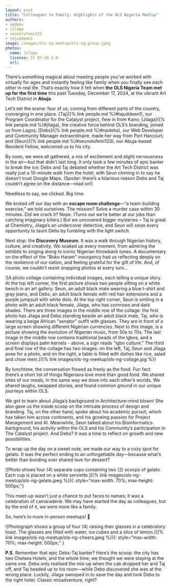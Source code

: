 ```yaml
---
layout: post
title: "Colleagues to Family: Highlights of the OLS Nigeria Meetup"
authors:
- npdebs
- jilaga
- seunolufemi123
- tajuddeen1
image: /images/ols-ng-meetup/ols-ng-group.jpeg
photos:
  name: Jilaga
  license: CC BY-SA 4.0
  url: 
---
```


There’s something magical about meeting people you’ve worked with virtually for ages and instantly feeling like family when you finally see each other in real life. That’s exactly how it felt when **the OLS Nigeria Team met up for the first time** this past Tuesday, December 17, 2024, at the vibrant Art Tech District in **Abuja**.

Let’s set the scene: four of us, coming from different parts of the country, converging in one place. [Taj]({% link people.md %}#tajuddeen1), our Program Coordinator for the Catalyst project, flew in from Kano; [Jilaga]({% link people.md %}#jilaga), the creative force behind OLS’s branding, joined us from Lagos; [Debs]({% link people.md %}#npdebs), our Web Developer and Community Manager extraordinaire, made her way from Port Harcourt; and [Seun]({% link people.md %}#seunolufemi123), our Abuja-based Resident Fellow, welcomed us to his city.

By noon, we were all gathered, a mix of excitement and slight nervousness in the air—but that didn’t last long. It only took a few minutes of epic banter to break the ice: Debs and Taj debated whether the Art Tech District was really just a 10-minute walk from the hotel, with Seun chiming in to say he doesn’t trust Google Maps. (Spoiler: there’s a hilarious reason Debs and Taj couldn’t agree on the distance—read on!)

Needless to say, we clicked. Big time.

We kicked off our day with an **escape room challenge**—“a team-building exercise,” we told ourselves. The mission? Solve a murder case within 30 minutes. Did we crack it? Nope. (Turns out we’re better at our jobs than catching imaginary killers.) But we uncovered bigger mysteries – Taj is great at Chemistry, Jilaga’s an undercover detective, and Seun will seize every opportunity to taunt Debs by fumbling with the light switch.

Next stop: the **Discovery Museum**. It was a walk through Nigerian history, culture, and creativity. We soaked up every moment, from admiring the exhibits to singing along to iconic Nigerian throwback tunes.  A documentary on the effect of the "Boko Haram" insurgency had us reflecting deeply on the resilience of our nation, and feeling grateful for the gift of life. And, of course, we couldn’t resist snapping photos at every turn…

![A photo collage containing individual images, each telling a unique story. At the top left corner, the first picture shows two people sitting on a white bench in an art gallery: Seun, an adult black male wearing a blue t-shirt and gray jeans, and Debs, an adult black female with red hair extensions and a purple jumpsuit with white dots. At the top right corner, Seun is smiling in a photo with an adult black female, Jilaga, who has cornrows and dark shades. There are three images in the middle row of the collage: the first photo has Jilaga and Debs standing beside an adult black male, Taj, who is wearing a beige African "senator" outfit with glasses. They are in front of a large screen showing different Nigerian currencies. Next to this image, is a picture showing the evolution of Nigerian music, from 50s to 70s. The last image in the middle row contains traditional beads of the Igbos, and a screen displays palm kernels - above, a sign reads "Igbo culture." The third and final row of the collage has two images: on the left, Taj, Seun and Jilaga pose for a photo, and on the right, a table is filled with dishes like rice, salad and chow mein.]({% link images/ols-ng-meetup/ols-ng-collage.jpg %}) 

By lunchtime, the conversation flowed as freely as the food. Fun fact: there’s a short list of things Nigerians love more than good food. We shared bites of our meals, in the same way we dove into each other’s worlds. We shared laughs, swapped stories, and found common ground in our unique journeys within OLS.

We got to learn about Jilaga’s background in Architecture–mind blown! She also gave us the inside scoop on the intricate process of design and branding. 
Taj, on the other hand, spoke about his academic pursuit, which has taken him across continents, and his growing passion for Project Management and AI.
Meanwhile, Seun talked about his Bioinformatics background, his activity within the OLS and his Community’s participation in The Catalyst project. And Debs? It was a time to reflect on growth and new possibilities.

To wrap up the day on a sweet note, we made our way to a cozy spot for gelato.  It was the perfect ending to an unforgettable day—because what’s better than bonding over shared love for dessert?

![Photo shows four (4) separate cups containing two (2) scoops of gelato. Each cup is placed on a white serviette.]({% link images/ols-ng-meetup/ols-ng-gelato.jpeg %}){: style="max-width: 70%; max-height: 500px;"}

This meet-up wasn’t just a chance to put faces to names; it was a celebration of camaraderie. We may have started the day as colleagues, but by the end of it, we were more like a family. 

So, here’s to more in-person meetups! 🥂

![Photograph shows a group of four (4) raising their glasses in a celebratory toast. The glasses are filled with water, ice cubes and a slice of lemon.]({% link images/ols-ng-meetup/ols-ng-cheers.jpeg %}){: style="max-width: 70%; max-height: 500px;" }

**P.S.** Remember that epic Debs-Taj banter? Here’s the scoop: the city has two Chelsea Hotels, and the whole time, we thought we were staying at the same one. Debs only realised the mix-up when the cab dropped her and Taj off, and Taj headed up to his room—while Debs discovered she was at the wrong place. Luckily, Jilaga swooped in to save the day and took Debs to the right hotel. Classic misadventure, right?
